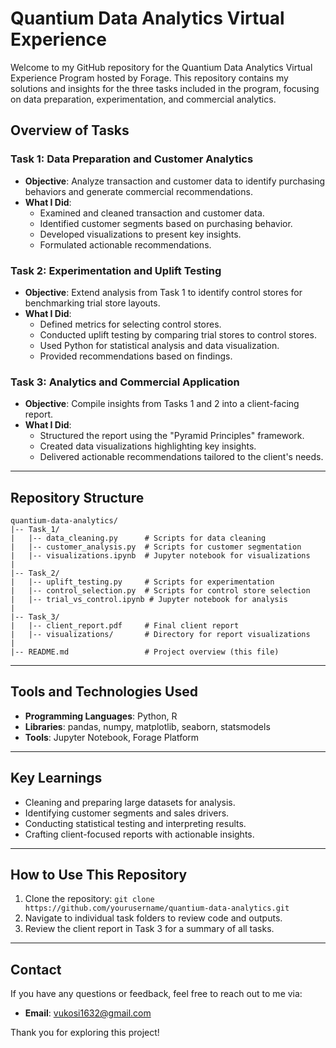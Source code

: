 # Quantium Data Analytics Virtual Experience

Welcome to my GitHub repository for the Quantium Data Analytics Virtual Experience Program hosted by Forage. This repository contains my solutions and insights for the three tasks included in the program, focusing on data preparation, experimentation, and commercial analytics.

## Overview of Tasks

### Task 1: Data Preparation and Customer Analytics
- **Objective**: Analyze transaction and customer data to identify purchasing behaviors and generate commercial recommendations.
- **What I Did**:
  - Examined and cleaned transaction and customer data.
  - Identified customer segments based on purchasing behavior.
  - Developed visualizations to present key insights.
  - Formulated actionable recommendations.

### Task 2: Experimentation and Uplift Testing
- **Objective**: Extend analysis from Task 1 to identify control stores for benchmarking trial store layouts.
- **What I Did**:
  - Defined metrics for selecting control stores.
  - Conducted uplift testing by comparing trial stores to control stores.
  - Used Python for statistical analysis and data visualization.
  - Provided recommendations based on findings.

### Task 3: Analytics and Commercial Application
- **Objective**: Compile insights from Tasks 1 and 2 into a client-facing report.
- **What I Did**:
  - Structured the report using the "Pyramid Principles" framework.
  - Created data visualizations highlighting key insights.
  - Delivered actionable recommendations tailored to the client's needs.

---

## Repository Structure
```
quantium-data-analytics/
|-- Task_1/
|   |-- data_cleaning.py      # Scripts for data cleaning
|   |-- customer_analysis.py  # Scripts for customer segmentation
|   |-- visualizations.ipynb  # Jupyter notebook for visualizations
|
|-- Task_2/
|   |-- uplift_testing.py     # Scripts for experimentation
|   |-- control_selection.py  # Scripts for control store selection
|   |-- trial_vs_control.ipynb # Jupyter notebook for analysis
|
|-- Task_3/
|   |-- client_report.pdf     # Final client report
|   |-- visualizations/       # Directory for report visualizations
|
|-- README.md                 # Project overview (this file)
```

---

## Tools and Technologies Used
- **Programming Languages**: Python, R
- **Libraries**: pandas, numpy, matplotlib, seaborn, statsmodels
- **Tools**: Jupyter Notebook, Forage Platform

---

## Key Learnings
- Cleaning and preparing large datasets for analysis.
- Identifying customer segments and sales drivers.
- Conducting statistical testing and interpreting results.
- Crafting client-focused reports with actionable insights.

---

## How to Use This Repository
1. Clone the repository: `git clone https://github.com/yourusername/quantium-data-analytics.git`
2. Navigate to individual task folders to review code and outputs.
3. Review the client report in Task 3 for a summary of all tasks.

---

## Contact
If you have any questions or feedback, feel free to reach out to me via:
- **Email**: vukosi1632@gmail.com

Thank you for exploring this project!
